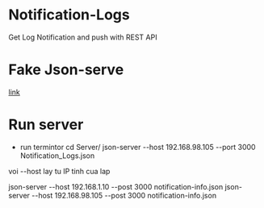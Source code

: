 # Notification-Logs
Get Log Notification and push with REST API

# Fake Json-serve
[link]( https://github.com/typicode/json-server)
# Run server
- run termintor
cd Server/
json-server --host 192.168.98.105 --port 3000 Notification_Logs.json 

voi --host lay tu IP tinh cua lap

json-server --host 192.168.1.10 --post 3000 notification-info.json
json-server --host 192.168.98.105 --post 3000 notification-info.json

